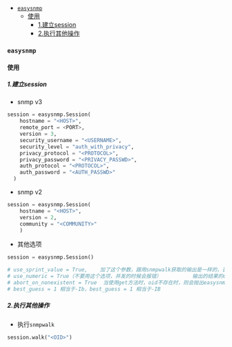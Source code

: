 
<!-- @import "[TOC]" {cmd="toc" depthFrom=1 depthTo=6 orderedList=false} -->
<!-- code_chunk_output -->

- [`easysnmp`](#easysnmp)
  - [使用](#使用)
    - [1.建立session](#1建立session)
    - [2.执行其他操作](#2执行其他操作)

<!-- /code_chunk_output -->

### `easysnmp`
#### 使用
##### 1.建立session
* snmp v3
```python
session = easysnmp.Session(
    hostname = "<HOST>",
    remote_port = <PORT>,
    version = 3,
    security_username = "<USERNAME>",
    security_level = "auth_with_privacy",
    privacy_protocol = "<PROTOCOL>",
    privacy_password = "<PRIVACY_PASSWD>",
    auth_protocol = "<PROTOCOL>",
    auth_password = "<AUTH_PASSWD>"
  )
```
* snmp v2
```python
session = easysnmp.Session(
    hostname = "<HOST>",
    version = 2,
    community = "<COMMUNITY>"
    )
```

* 其他选项
```python
session = easysnmp.Session()

# use_sprint_value = True,    加了这个参数，跟用snmpwalk获取的输出是一样的，否则会将16进制的数据进行转码
# use_numeric = True（不要用这个选项，并发的时候会报错）          输出的结果的oid都是数字，不会是说明文字，相当于snmpwalk -On选项
# abort_on_nonexistent = True  当使用get方法时，oid不存在时，则会抛出easysnmp.exceptions.EasySNMPNoSuchObjectError异常
# best_guess = 1 相当于-Ib，best_guess = 1 相当于-IB
```

##### 2.执行其他操作
* 执行`snmpwalk`
```python
session.walk("<OID>")
```
